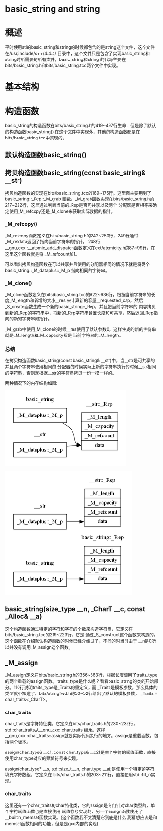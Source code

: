 basic_string and string
=======================

# 概述

平时使用stl的basic_string和string的时候都包含的是string这个文件，这个文件在/usr/include/c++/4.4.4/
目录中，这个文件只是包含了实现basic_string和string时所需要的所有文件，basic_string和string
的代码主要在bits/basic_string.h和bits/basic_string.tcc两个文件中实现。

# 基本结构


# 构造函数

basic_string的构造函数在bits/basic_string.h的419~497行生命，但是除了默认的构造函数basic_string()
在这个文件中实现外，其他的构造函数都是在bits/basic_string.tcc中实现的。

## 默认构造函数basic_string()


## 拷贝构造函数basic_string(const basic_string& __str)

拷贝构造函数的实现在bits/basic_string.tcc的169~175行。这里面主要用到了basic_string::_Rep::_M_grab
函数。_M_grab函数实现在bits/basic_string.h的217~222行，这里通过判断当前的_Rep是否可共享以及两个
分配器是否相等来确定使用_M_refcopy还是_M_clone来获取实际数据的指针。

### _M_refcopy()

_M_refcopy函数定义在bits/basic_string.h的242~250行，249行通过_M_refdata返回了指向当前字符串的指针。
248行__gnu_cxx::__atomic_add_dispatch函数定义在ext/atomicity.h的87~99行，在这里这个函数就是将
_M_refcount加1。

可以看出拷贝构造函数在可以共享并且使用的分配器相同的情况下就是将两个basic_string::_M_dataplus::_M_p
指向相同的字符串。

### _M_clone()

_M_clone函数定义在bits/basic_string.tcc的622~636行，根据当前字符串的长度_M_length和新增的大小__res
来计算新的容量__requested_cap，然后_S_create函数生成一个新的basic_string::_Rep，并且把当前字符串的
内容拷贝到新的_Rep的字符串中，将新的_Rep字符串设置长度和可共享，然后返回_Rep指向的新的字符串的指针。

_M_grab中使用_M_clone的时候__res使用了默认参数0，这样生成的新的字符串就是_M_length和_M_capacity都是
当前字符串的_M_length。

### 总结

在拷贝构造函数basic_string(const basic_string& __str)中，当__str是可共享的并且两个字符串使用相同的
分配器的时候实际上新的字符串执行的时候__str相同的字符串，否则就根据__str的字符串拷贝一份一模一样的。

两种情况下的内存结构如图:

![_M_refcopy](./_M_refcopy.png)

![_M_clone](./_M_clone.png)

## basic_string(size_type __n, _CharT __c, const _Alloc& __a)

这个构造函数通过特定的字符和字符的个数来构造字符串，它定义在bits/basic_string.tcc的219~223行，它是
通过_S_construct这个函数来构造的。这个函数在介绍默认构造函数的时候已经介绍过了，不同的时当时由于
__n是0所以并没有调用_M_assign这个函数。

## _M_assign

_M_assign定义在bits/basic_string.h的356~363行，根据长度调用了traits_type的两个重载的assign函数。
traits_type是什么呢？看看basic_string的类的开始部分。110行说明traits_type是_Traits的重定义，而
_Traits是模板参数，那么具体的类型就不知道了。bits/stringfwd.h的50~52行给出了默认的模板参数，
_Traits = char_traits<_CharT>。

### char_traits

char_traits是字符特征类，它定义在bits/char_traits.h的230~232行，std::char_traits从__gnu_cxx::char_traits
继承。这样__gnu_cxx::char_traits::assign就是实际代码执行的地方。assign是重载函数，包括两个版本。

assign(char_type& __c1, const char_type& __c2)是单个字符的赋值函数，直接使用char_type对应的赋值符号来实现。

assign(char_type* __s, std::size_t __n, char_type __a);是使用一个特定的字符填充字符数组，它定义在
bits/char_traits.h的203~211行，直接使用std::fill_n实现。

### char_traits<char>

这里还有一个char_traits的char特化类，它的assign是专门针对char类型的，单个字符赋值函数也是直接使用
赋值符号实现的，另一个assign函数使用了__builtin_memset函数实现。(这个函数我不太清楚它到底是什么
我猜想应该是和memset函数相同的功能，但是是gcc内部的实现)

